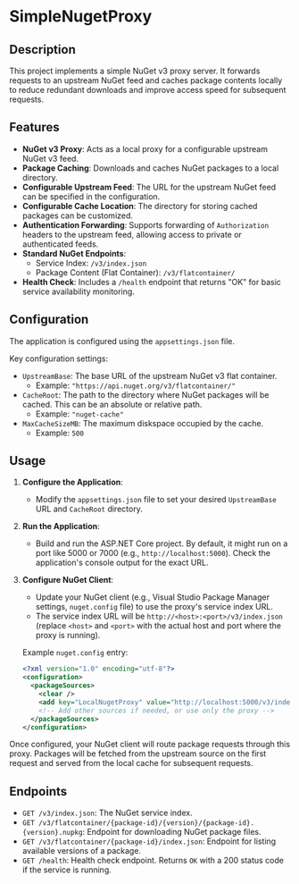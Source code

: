 # SimpleNugetProxy

## Description

This project implements a simple NuGet v3 proxy server. It forwards requests to an upstream NuGet feed and caches package contents locally to reduce redundant downloads and improve access speed for subsequent requests.

## Features

*   **NuGet v3 Proxy**: Acts as a local proxy for a configurable upstream NuGet v3 feed.
*   **Package Caching**: Downloads and caches NuGet packages to a local directory.
*   **Configurable Upstream Feed**: The URL for the upstream NuGet feed can be specified in the configuration.
*   **Configurable Cache Location**: The directory for storing cached packages can be customized.
*   **Authentication Forwarding**: Supports forwarding of `Authorization` headers to the upstream feed, allowing access to private or authenticated feeds.
*   **Standard NuGet Endpoints**:
    *   Service Index: `/v3/index.json`
    *   Package Content (Flat Container): `/v3/flatcontainer/`
*   **Health Check**: Includes a `/health` endpoint that returns "OK" for basic service availability monitoring.

## Configuration

The application is configured using the `appsettings.json` file.

Key configuration settings:

*   `UpstreamBase`: The base URL of the upstream NuGet v3 flat container.
    *   Example: `"https://api.nuget.org/v3/flatcontainer/"`
*   `CacheRoot`: The path to the directory where NuGet packages will be cached. This can be an absolute or relative path.
    *   Example: `"nuget-cache"`
*   `MaxCacheSizeMB`: The maximum diskspace occupied by the cache.
    *   Example: `500`
 
## Usage

1.  **Configure the Application**:
    *   Modify the `appsettings.json` file to set your desired `UpstreamBase` URL and `CacheRoot` directory.

2.  **Run the Application**:
    *   Build and run the ASP.NET Core project. By default, it might run on a port like 5000 or 7000 (e.g., `http://localhost:5000`). Check the application's console output for the exact URL.

3.  **Configure NuGet Client**:
    *   Update your NuGet client (e.g., Visual Studio Package Manager settings, `nuget.config` file) to use the proxy's service index URL.
    *   The service index URL will be `http://<host>:<port>/v3/index.json` (replace `<host>` and `<port>` with the actual host and port where the proxy is running).

    Example `nuget.config` entry:
    ```xml
    <?xml version="1.0" encoding="utf-8"?>
    <configuration>
      <packageSources>
        <clear />
        <add key="LocalNugetProxy" value="http://localhost:5000/v3/index.json" />
        <!-- Add other sources if needed, or use only the proxy -->
      </packageSources>
    </configuration>
    ```

Once configured, your NuGet client will route package requests through this proxy. Packages will be fetched from the upstream source on the first request and served from the local cache for subsequent requests.

## Endpoints

*   `GET /v3/index.json`: The NuGet service index.
*   `GET /v3/flatcontainer/{package-id}/{version}/{package-id}.{version}.nupkg`: Endpoint for downloading NuGet package files.
*   `GET /v3/flatcontainer/{package-id}/index.json`: Endpoint for listing available versions of a package.
*   `GET /health`: Health check endpoint. Returns `OK` with a 200 status code if the service is running.
